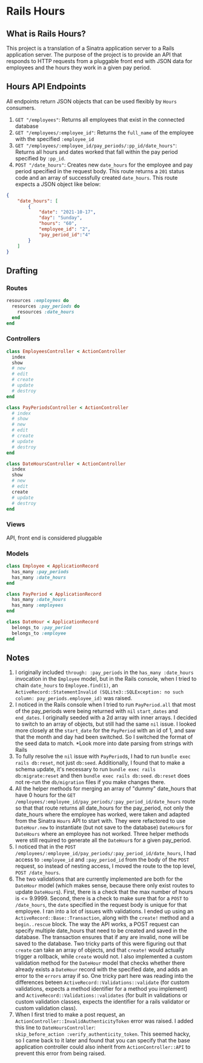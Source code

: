 # Rails Hours

## What is Rails Hours? 
This project is a translation of a Sinatra application server to a Rails application server. The purpose of the project is to provide an API that responds to HTTP requests from a pluggable front end with JSON data for employees and the hours they work in a given pay period. 

## Hours API Endpoints

All endpoints return JSON objects that can be used flexibly by `Hours` consumers.

1. `GET "/employees"`: Returns all employees that exist in the connected database
2. `GET "/employees/:employee_id"`: Returns the `full_name` of the employee with the specified `:employee_id`
3. `GET "/employees/:employee_id/pay_periods/:pp_id/date_hours"`: Returns all hours and dates worked that fall within the pay period specified by `:pp_id`.
4. `POST "/date_hours"`: Creates new `date_hours` for the employee and pay period specified in the request body. This route returns a `201` status code and an array of successfully created `date_hours`. This route expects a JSON object like below: 

```JSON
{
    "date_hours": [
        {
            "date": "2021-10-17",
            "day": "Sunday", 
            "hours": "60",
            "employee_id": "2",
            "pay_period_id":"4"
        }
    ]
}
```

## Drafting
### Routes
```ruby
resources :employees do
  resources :pay_periods do 
    resources :date_hours
  end
end
```

### Controllers
```ruby
class EmployeesController < ActionController
  index
  show
  # new
  # edit
  # create
  # update
  # destroy
end

class PayPeriodsController < ActionController
  # index
  # show
  # new
  # edit
  # create
  # update
  # destroy
end

class DateHoursController < ActionController
  index
  show
  # new
  # edit
  create
  # update
  # destroy
end
```

### Views
API, front end is considered pluggable

### Models
```ruby
class Employee < ApplicationRecord
  has_many :pay_periods
  has_many :date_hours
end

class PayPeriod < ApplicationRecord
  has_many :date_hours
  has_many :employees
end

class DateHour < ApplicationRecord
  belongs_to :pay_period
  belongs_to :employee
end
```

## Notes
1. I originally included `through: :pay_periods` in the `has_many :date_hours` invocation in the `Employee` model, but in the Rails console, when I tried to chain `date_hours` to `Employee.find(1)`, an `ActiveRecord::StatementInvalid (SQLite3::SQLException: no such column: pay_periods.employee_id)` was raised. 
2. I noticed in the Rails console when I tried to run `PayPeriod.all` that most of the pay_periods were being returned with `nil` `start_dates` and `end_dates`. I originally seeded with a 2d array with inner arrays. I decided to switch to an array of objects, but still had the same `nil` issue. I looked more closely at the `start_date` for the `PayPeriod` with an id of 1, and saw that the month and day had been switched. So I switched the format of the seed data to match. *Look more into date parsing from strings with Rails
3. To fully resolve the `nil` issue with `PayPeriod`s, I had to run `bundle exec rails db:reset`, not just `db:seed`. Additionally, I found that to make a schema update, it's necessary to run `bundle exec rails db:migrate:reset` and then `bundle exec rails db:seed`. `db:reset` does not re-run the `db/migration` files if you make changes there. 
4. All the helper methods for merging an array of "dummy" date_hours that have 0 hours for the `GET /employees/:employee_id/pay_periods/:pay_period_id/date_hours` route so that that route returns all date_hours for the pay_period, not only the date_hours where the employee has worked, were taken and adapted from the Sinatra `Hours` API to start with. They were refactored to use `DateHour.new` to instantiate (but not save to the database) `DateHour`s for `DateHours` where an employee has not worked. Three helper methods were still required to generate all the `DateHour`s for a given pay_period. 
5. I noticed that in the `POST /employees/:employee_id/pay_periods/:pay_period_id/date_hours`, I had access to `:employee_id` and `:pay_period_id` from the body of the `POST` request, so instead of nesting access, I moved the route to the top level, `POST /date_hours`. 
6. The two validations that are currently implemented are both for the `DateHour` model (which makes sense, because there only exist routes to update `DateHour`s). First, there is a check that the max number of hours is <= 9.9999. Second, there is a check to make sure that for a `POST` to `/date_hours`, the `date` specified in the request body is unique for that employee. I ran into a lot of issues with validations. I ended up using an `ActiveRecord::Base::Transaction`, along with the `create!` method and a `begin..rescue` block. The way the API works, a POST request can specify multiple date_hours that need to be created and saved in the database. The transaction ensures that if any are invalid, none will be saved to the database. Two tricky parts of this were figuring out that `create` can take an array of objects, and that `create!` would actually trigger a rollback, while `create` would not. I also implemented a custom validation method for the `DateHour` model that checks whether there already exists a `DateHour` record with the specified date, and adds an error to the `errors` array if so. One tricky part here was reading into the differences beteen `ActiveRecord::Validations::validate` (for custom validations, expects a method identifier for a method you implement) and `ActiveRecord::Validations::validates` (for built in validations or custom validation classes, expects the identifier for a rails validator or custom validation class). 
7. When I first tried to make a post request, an `ActionController::InvalidAuthenticityToken` error was raised. I added this line to `DateHoursController`:  
`skip_before_action :verify_authenticity_token`. This seemed hacky, so I came back to it later and found that you can specify that the base application controller could also inherit from `ActionController::API` to prevent this error from being raised. 

